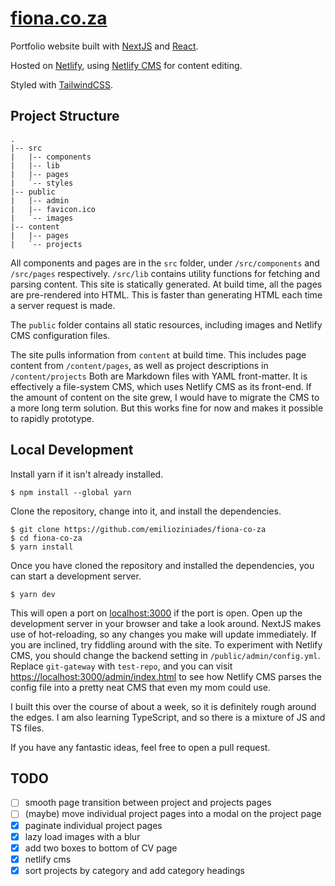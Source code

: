 # [fiona.co.za](https://fiona.co.za)

Portfolio website built with [NextJS](https://nextjs.org) and [React](https://reactjs.org).

Hosted on [Netlify](https://netlify.com), using [Netlify CMS](https://netlifycms.org) for content editing.

Styled with [TailwindCSS](https://tailwindcss.com).

## Project Structure

```
.
|-- src
|   |-- components
|   |-- lib
|   |-- pages
|   `-- styles
|-- public
|   |-- admin
|   |-- favicon.ico
|   `-- images
|-- content
|   |-- pages
|   `-- projects
```

All components and pages are in the `src` folder, under `/src/components` and `/src/pages` respectively. `/src/lib` contains utility functions for fetching and parsing content. This site is statically generated. At build time, all the pages are pre-rendered into HTML. This is faster than generating HTML each time a server request is made.

The `public` folder contains all static resources, including images and Netlify CMS configuration files.

The site pulls information from `content` at build time. This includes page content from `/content/pages`, as well as project descriptions in `/content/projects` Both are Markdown files with YAML front-matter. It is effectively a file-system CMS, which uses Netlify CMS as its front-end. If the amount of content on the site grew, I would have to migrate the CMS to a more long term solution. But this works fine for now and makes it possible to rapidly prototype.

## Local Development

Install yarn if it isn't already installed.

```
$ npm install --global yarn
```

Clone the repository, change into it, and install the dependencies.

```
$ git clone https://github.com/emilioziniades/fiona-co-za
$ cd fiona-co-za
$ yarn install
```

Once you have cloned the repository and installed the dependencies, you can start a development server.

```
$ yarn dev
```

This will open a port on [localhost:3000](localhost:3000) if the port is open. Open up the development server in your browser and take a look around. NextJS makes use of hot-reloading, so any changes you make will update immediately. If you are inclined, try fiddling around with the site. To experiment with Netlify CMS, you should change the backend setting in `/public/admin/config.yml`. Replace `git-gateway` with `test-repo`, and you can visit [https://localhost:3000/admin/index.html](https://localhost:3000/admin/index.html) to see how Netlify CMS parses the config file into a pretty neat CMS that even my mom could use.

I built this over the course of about a week, so it is definitely rough around the edges. I am also learning TypeScript, and so there is a mixture of JS and TS files.

If you have any fantastic ideas, feel free to open a pull request.

## TODO

- [ ] smooth page transition between project and projects pages
- [ ] \(maybe\) move individual project pages into a modal on the project page
- [x] paginate individual project pages
- [x] lazy load images with a blur
- [x] add two boxes to bottom of CV page
- [x] netlify cms
- [x] sort projects by category and add category headings
